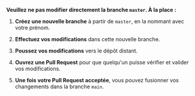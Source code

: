 **Veuillez ne pas modifier directement la branche `master`. À la place :**

1. **Créez une nouvelle branche** à partir de `master`, en la nommant avec votre prénom.

2. **Effectuez vos modifications** dans cette nouvelle branche.

3. **Poussez vos modifications** vers le dépôt distant.

4. **Ouvrez une Pull Request** pour que quelqu'un puisse vérifier et valider vos modifications.

5. **Une fois votre Pull Request acceptée**, vous pouvez fusionner vos changements dans la branche `main`.
